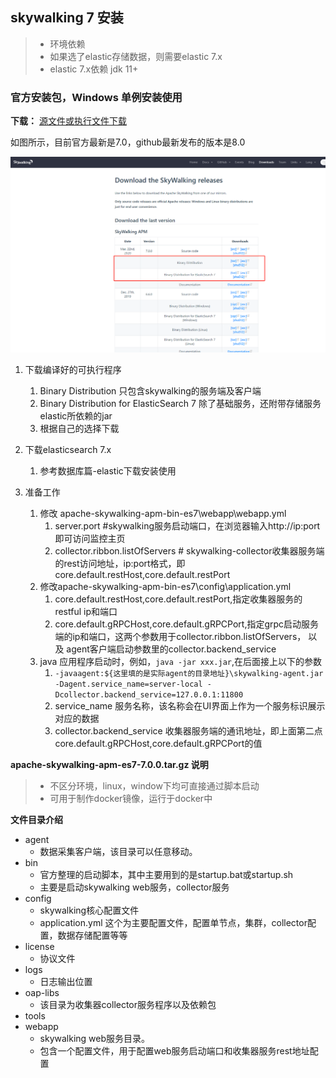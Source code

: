## skywalking 7 安装
>- 环境依赖
>- 如果选了elastic存储数据，则需要elastic 7.x
>- elastic 7.x依赖 jdk 11+

### 官方安装包，Windows 单例安装使用

**下载：** [源文件或执行文件下载](http://skywalking.apache.org/downloads/)

如图所示，目前官方最新是7.0，github最新发布的版本是8.0

![下载选择](./static/binary-choose.png)

1. 下载编译好的可执行程序
    1. Binary Distribution 只包含skywalking的服务端及客户端
    2. Binary Distribution for ElasticSearch 7 除了基础服务，还附带存储服务elastic所依赖的jar
    3. 根据自己的选择下载
    
2. 下载elasticsearch 7.x
    1. 参考数据库篇-elastic下载安装使用

3. 准备工作
    1. 修改 apache-skywalking-apm-bin-es7\webapp\webapp.yml
        1. server.port  #skywalking服务启动端口，在浏览器输入http://ip:port即可访问监控主页
        2. collector.ribbon.listOfServers  # skywalking-collector收集器服务端的rest访问地址，ip:port格式，即core.default.restHost,core.default.restPort
    2. 修改apache-skywalking-apm-bin-es7\config\application.yml
        1. core.default.restHost,core.default.restPort,指定收集器服务的restful ip和端口
        2. core.default.gRPCHost,core.default.gRPCPort,指定grpc启动服务端的ip和端口，这两个参数用于collector.ribbon.listOfServers，
        以及 agent客户端启动参数里的collector.backend_service
    3. java 应用程序启动时，例如，`java -jar xxx.jar`,在后面接上以下的参数
        1. `-javaagent:${这里填的是实际agent的目录地址}\skywalking-agent.jar -Dagent.service_name=server-local -Dcollector.backend_service=127.0.0.1:11800`
        2. service_name 服务名称，该名称会在UI界面上作为一个服务标识展示对应的数据
        3. collector.backend_service 收集器服务端的通讯地址，即上面第二点core.default.gRPCHost,core.default.gRPCPort的值

**apache-skywalking-apm-es7-7.0.0.tar.gz 说明**
>- 不区分环境，linux，window下均可直接通过脚本启动
>- 可用于制作docker镜像，运行于docker中


**文件目录介绍**

- agent
    - 数据采集客户端，该目录可以任意移动。
- bin
    - 官方整理的启动脚本，其中主要用到的是startup.bat或startup.sh
    - 主要是启动skywalking web服务，collector服务
- config
    - skywalking核心配置文件
    - application.yml 这个为主要配置文件，配置单节点，集群，collector配置，数据存储配置等等
- license
    - 协议文件
- logs
    - 日志输出位置
- oap-libs
    - 该目录为收集器collector服务程序以及依赖包
- tools
- webapp
    - skywalking web服务目录。
    - 包含一个配置文件，用于配置web服务启动端口和收集器服务rest地址配置



###